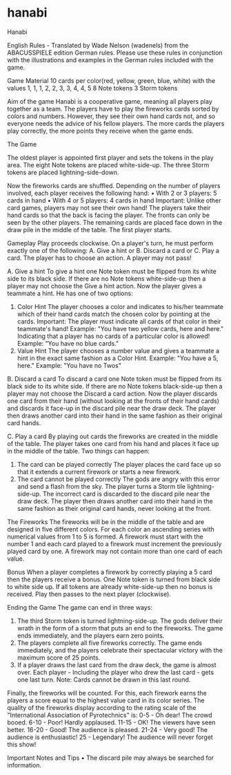 # hanabi

Hanabi

English Rules - Translated by Wade Nelson (wadenels) from the ABACUSSPIELE edition German rules. Please use these rules in conjunction with the illustrations and examples in the German rules included with the game.

Game Material
10 cards per color(red, yellow, green, blue, white) with the values ​​1, 1, 1, 2, 2, 3, 3, 4, 4, 5
8 Note tokens
3 Storm tokens


Aim of the game
Hanabi is a cooperative game, meaning all players play together as a team. The players have to play the fireworks cards sorted by colors and numbers. However, they see their own hand cards not, and so everyone needs the advice of his fellow players. The more cards the players play correctly, the more points they receive when the game ends.


The Game

The oldest player is appointed first player and sets the tokens in the play area.
The eight Note tokens are placed white-side-up.
The three Storm tokens are placed lightning-side-down.

Now the fireworks cards are shuffled. Depending on the number of players involved, each player receives the following hand:
• With 2 or 3 players: 5 cards in hand
• With 4 or 5 players: 4 cards in hand
Important: Unlike other card games, players may not see their own hand! The players take their hand cards so that the back is facing the player. The fronts can only be seen by the other players. The remaining cards are placed face down in the draw pile in the middle of the table. The first player starts.


Gameplay
Play proceeds clockwise. On a player's turn, he must perform exactly one of the following:
A. Give a hint or
B. Discard a card or
C. Play a card.
The player has to choose an action. A player may not pass!

A. Give a hint
To give a hint one Note token must be flipped from its white side to its black side. If there are no Note tokens white-side-up then a player may not choose the Give a hint action.
Now the player gives a teammate a hint. He has one of two options:
1. Color Hint
The player chooses a color and indicates to his/her teammate which of their hand cards match the chosen color by pointing at the cards.
Important: The player must indicate all cards of that color in their teammate's hand!
Example: "You have two yellow cards, here and here."
Indicating that a player has no cards of a particular color is allowed!
Example: "You have no blue cards."
2. Value Hint
The player chooses a number value and gives a teammate a hint in the exact same fashion as a Color Hint.
Example: "You have a 5, here."
Example: "You have no Twos"

B. Discard a card
To discard a card one Note token must be flipped from its black side to its white side. If there are no Note tokens black-side-up then a player may not choose the Discard a card action.
Now the player discards one card from their hand (without looking at the fronts of their hand cards) and discards it face-up in the discard pile near the draw deck. The player then draws another card into their hand in the same fashion as their original card hands.

C. Play a card
By playing out cards the fireworks are created in the middle of the table. The player takes one card from his hand and places it face up in the middle of the table. Two things can happen:
1. The card can be played correctly
The player places the card face up so that it extends a current firework or starts a new firework.
2. The card cannot be played correctly
The gods are angry with this error and send a flash from the sky. The player turns a Storm tile lightning-side-up. The incorrect card is discarded to the discard pile near the draw deck.
The player then draws another card into their hand in the same fashion as their original card hands, never looking at the front.


The Fireworks
The fireworks will be in the middle of the table and are designed in five different colors. For each color an ascending series with numerical values ​​from 1 to 5 is formed. A firework must start with the number 1 and each card played to a firework must increment the previously played card by one. A firework may not contain more than one card of each value.


Bonus
When a player completes a firework by correctly playing a 5 card then the players receive a bonus. One Note token is turned from black side to white side up. If all tokens are already white-side-up then no bonus is received. Play then passes to the next player (clockwise).


Ending the Game
The game can end in three ways:
1. The third Storm token is turned lightning-side-up. The gods deliver their wrath in the form of a storm that puts an end to the fireworks. The game ends immediately, and the players earn zero points.
2. The players complete all five fireworks correctly. The game ends immediately, and the players celebrate their spectacular victory with the maximum score of 25 points.
3. If a player draws the last card from the draw deck, the game is almost over. Each player - Including the player who drew the last card - gets one last turn.
Note: Cards cannot be drawn in this last round.

Finally, the fireworks will be counted. For this, each firework earns the players a score equal to the highest value card in its color series.
The quality of the fireworks display according to the rating scale of the "International Association of Pyrotechnics" is:
0-5 - Oh dear! The crowd booed.
6-10 - Poor! Hardly applaused.
11-15 - OK! The viewers have seen better.
16-20 - Good! The audience is pleased.
21-24 - Very good! The audience is enthusiastic!
25 - Legendary! The audience will never forget this show!


Important Notes and Tips
• The discard pile may always be searched for information.

